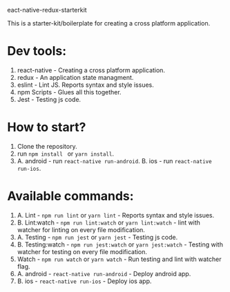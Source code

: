 eact-native-redux-starterkit

This is a starter-kit/boilerplate for creating a cross platform application.

# Dev tools:
1. react-native - Creating a cross platform application.
2. redux - An application state managment.
3. eslint - Lint JS. Reports syntax and style issues.
4. npm Scripts - Glues all this together.
5. Jest - Testing js code.

# How to start?
1. Clone the repository.
2. run ```npm install ``` or ```yarn install```.
3. A. android - run ```react-native run-android```.
   B. ios - run ```react-native run-ios```.
	 
# Available commands:
1. A. Lint - ```npm run lint``` or ```yarn lint``` - Reports syntax and style issues.
1. B. Lint:watch - ```npm run lint:watch``` or ```yarn lint:watch``` - lint with watcher for linting on every file modification.
2. A. Testing - ```npm run jest``` or ```yarn jest``` - Testing js code.
2. B. Testing:watch - ```npm run jest:watch``` or ```yarn jest:watch``` - Testing with watcher for testing on every file modification.
3. Watch - ```npm run watch``` or ```yarn watch``` - Run testing and lint with watcher flag.
4. A. android - ```react-native run-android``` - Deploy android app.
4. B. ios - ```react-native run-ios``` - Deploy ios app.
